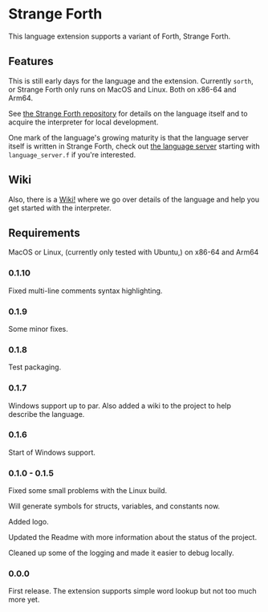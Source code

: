 # Strange Forth

This language extension supports a variant of Forth, Strange Forth.

## Features

This is still early days for the language and the extension.  Currently `sorth`, or Strange Forth only runs on MacOS and Linux.  Both on x86-64 and Arm64.

See [the Strange Forth repository](https://github.com/cstrainge/sorth/tree/main) for details on the language itself and to acquire the interpreter for local development.

One mark of the language's growing maturity is that the language server itself is written in Strange Forth, check out [the language server](https://github.com/cstrainge/sorth/tree/main/strange-forth/server) starting with `language_server.f` if you're interested.

## Wiki

Also, there is a [Wiki!](https://github.com/cstrainge/sorth/wiki) where we go over details of the language and help you get started with the interpreter.

## Requirements

MacOS or Linux, (currently only tested with Ubuntu,) on x86-64 and Arm64

### 0.1.10

Fixed multi-line comments syntax highlighting.

### 0.1.9

Some minor fixes.

### 0.1.8

Test packaging.

### 0.1.7

Windows support up to par.  Also added a wiki to the project to help describe the language.


### 0.1.6

Start of Windows support.


### 0.1.0 - 0.1.5

Fixed some small problems with the Linux build.

Will generate symbols for structs, variables, and constants now.

Added logo.

Updated the Readme with more information about the status of the project.

Cleaned up some of the logging and made it easier to debug locally.

### 0.0.0

First release.  The extension supports simple word lookup but not too much more yet.
